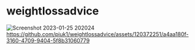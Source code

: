 # weightlossadvice
![Screenshot 2023-01-25 202024](https://user-images.githubusercontent.com/120372251/215271846-7c215f8f-9736-49d5-86cd-b02e4cd104fe.png)
https://github.com/piuk1/weightlossadvice/assets/120372251/a4aa180f-3160-4709-9404-5f8b31060779
